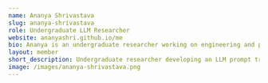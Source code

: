 ```yaml
---
name: Ananya Shrivastava
slug: ananya-shrivastava
role: Undergraduate LLM Researcher
website: ananyashri.github.io/me
bio: Ananya is an undergraduate researcher working on engineering and programming an LLM prompt tracking application. She contributes to academic paper submissions for conferences and collaborates closely with her Ph.D. advisor, Lu Wang, to explore clinical use cases for the product. Outside of research, Ananya enjoys photography, painting, and picnics.
layout: member
short_description: Undergraduate researcher developing an LLM prompt tracking tool and exploring clinical applications with Lu Wang. Enjoys photography, painting, and picnics.
image: /images/ananya-shrivastava.png
---
```


